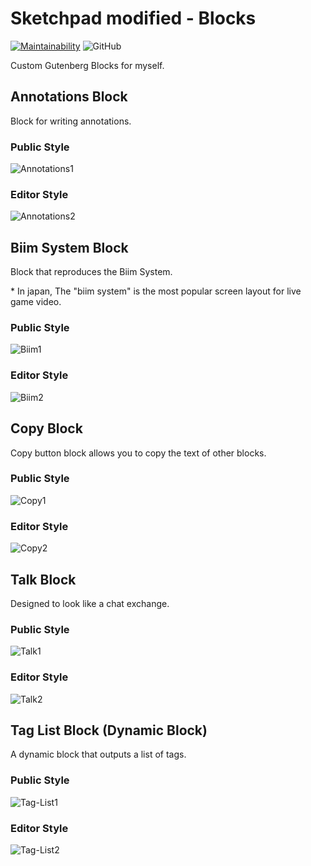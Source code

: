 # Sketchpad modified - Blocks

[![Maintainability](https://api.codeclimate.com/v1/badges/d84dcb13792856b318c6/maintainability)](https://codeclimate.com/github/Angelmaneuver/sketchpad-modified-blocks/maintainability) ![GitHub](https://img.shields.io/github/license/angelmaneuver/sketchpad-modified-blocks)

Custom Gutenberg Blocks for myself.

## Annotations Block
Block for writing annotations.

### Public Style
![Annotations1](resource/readme/annotations1.jpg)

### Editor Style
![Annotations2](resource/readme/annotations2.jpg)

## Biim System Block
Block that reproduces the Biim System.

\* In japan, The "biim system" is the most popular screen layout for live game video.

### Public Style
![Biim1](resource/readme/biim1.jpg)

### Editor Style
![Biim2](resource/readme/biim2.jpg)

## Copy Block
Copy button block allows you to copy the text of other blocks.

### Public Style
![Copy1](resource/readme/copy1.jpg)

### Editor Style
![Copy2](resource/readme/copy2.jpg)

## Talk Block
Designed to look like a chat exchange.

### Public Style
![Talk1](resource/readme/talk1.jpg)

### Editor Style
![Talk2](resource/readme/talk2.jpg)

## Tag List Block (Dynamic Block)
A dynamic block that outputs a list of tags.

### Public Style
![Tag-List1](resource/readme/tag-list1.jpg)

### Editor Style
![Tag-List2](resource/readme/tag-list2.jpg)
